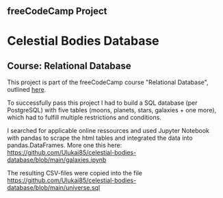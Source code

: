 ## freeCodeCamp Project
# Celestial Bodies Database
## Course: Relational Database

This project is part of the freeCodeCamp course "Relational Database", outlined [here](https://www.freecodecamp.org/learn/relational-database/build-a-celestial-bodies-database-project/build-a-celestial-bodies-database).

To successfully pass this project I had to build a SQL database (per PostgreSQL) with five tables (moons, planets, stars, galaxies + one more), which had to fulfill multiple restrictions and conditions.

I searched for applicable online ressources and used Jupyter Notebook with pandas to scrape the html tables and integrated the data into pandas.DataFrames.
More one this here: <https://github.com/Ulukai85/celestial-bodies-database/blob/main/galaxies.ipynb>

The resulting CSV-files were copied into the file <https://github.com/Ulukai85/celestial-bodies-database/blob/main/universe.sql>
